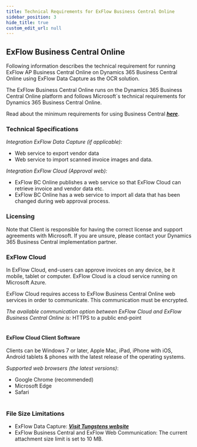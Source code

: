 ```yaml
---
title: Technical Requirements for ExFlow Business Central Online
sidebar_position: 3
hide_title: true
custom_edit_url: null
---
```

## ExFlow Business Central Online

Following information describes the technical requirement for running ExFlow AP Business Central Online on Dynamics 365 Business Central Online using ExFlow Data Capture as the OCR solution.

The ExFlow Business Central Online runs on the Dynamics 365 Business Central Online platform and follows 
Microsoft´s technical requirements for Dynamics 365 Business Central Online.

Read about the minimum requirements for using Business Central [***here***](https://docs.microsoft.com/en-us/dynamics365/business-central/product-requirements).<br/>

### Technical Specifications

*Integration ExFlow Data Capture (if applicable):* <br/>
* Web service to export vendor data<br/>
* Web service to import scanned invoice images and data.<br/>

*Integration ExFlow Cloud (Approval web):*<br/>
* ExFlow BC Online publishes a web service so that ExFlow Cloud can retrieve invoice and
vendor data etc.<br/>
* ExFlow BC Online has a web service to import all data that has been changed during web
approval process.<br/>

### Licensing
Note that Client is responsible for having the correct license and support agreements with Microsoft. 
If you are unsure, please contact your Dynamics 365 Business Central implementation partner.<br/>

### ExFlow Cloud
In ExFlow Cloud, end-users can approve invoices on any device, be it mobile, tablet or computer. 
ExFlow Cloud is a cloud service running on Microsoft Azure. 

ExFlow Cloud requires access to ExFlow Business Central Online web services in order to communicate. This 
communication must be encrypted. 

*The available communication option between ExFlow Cloud and ExFlow Business Central Online is:* HTTPS to a public end-point <br/><br/>


#### ExFlow Cloud Client Software
Clients can be Windows 7 or later, Apple Mac, iPad, iPhone with iOS, Android tablets & phones with 
the latest release of the operating systems.<br/>

*Supported web browsers (the latest versions)*:<br/>
* Google Chrome (recommended)<br/>
* Microsoft Edge<br/>
* Safari<br/><br/>


### File Size Limitations

* ExFlow Data Capture: [***Visit Tungstens website***](https://docs.readsoftonline.com/help/eng/partner/reference/c_system_limitations.html)<br/>
* ExFlow Business Central and ExFlow Web Communication: The current attachment size limit is set to 10 MB. 
